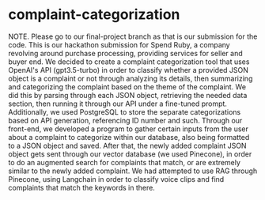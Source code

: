 # complaint-categorization

NOTE. Please go to our final-project branch as that is our submission for the code. This is our hackathon submission for Spend Ruby, a company revolving around purchase processing, providing services for seller and buyer end. We decided to create a complaint categorization tool that uses OpenAI's API (gpt3.5-turbo) in order to classify whether a provided JSON object is a complaint or not through analyzing its details, then summarizing and categorizing the complaint based on the theme of the complaint. We did this by parsing through each JSON object, retrieving the needed data section, then running it through our API under a fine-tuned prompt. Additionally, we used PostgreSQL to store the separate categorizations based on API generation, referencing ID number and such. Through our front-end, we developed a program to gather certain inputs from the user about a complaint to categorize within our database, also being formatted to a JSON object and saved. After that, the newly added complaint JSON object gets sent through our vector database (we used Pinecone), in order to do an augmented search for complaints that match, or are extremely similar to the newly added complaint. We had attempted to use RAG through Pinecone, using Langchain in order to classify voice clips and find complaints that match the keywords in there.
